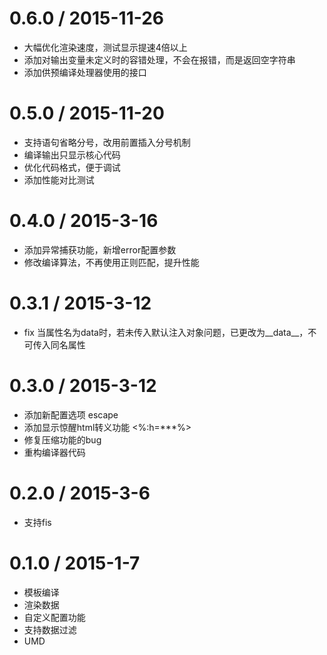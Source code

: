 # 0.6.0 / 2015-11-26
- 大幅优化渲染速度，测试显示提速4倍以上
- 添加对输出变量未定义时的容错处理，不会在报错，而是返回空字符串
- 添加供预编译处理器使用的接口

# 0.5.0 / 2015-11-20
- 支持语句省略分号，改用前置插入分号机制
- 编译输出只显示核心代码
- 优化代码格式，便于调试
- 添加性能对比测试

# 0.4.0 / 2015-3-16
- 添加异常捕获功能，新增error配置参数
- 修改编译算法，不再使用正则匹配，提升性能

# 0.3.1 / 2015-3-12
- fix 当属性名为data时，若未传入默认注入对象问题，已更改为__data__，不可传入同名属性

# 0.3.0 / 2015-3-12
- 添加新配置选项 escape
- 添加显示惊醒html转义功能 <%:h=***%>
- 修复压缩功能的bug
- 重构编译器代码

# 0.2.0 / 2015-3-6
- 支持fis

# 0.1.0 / 2015-1-7
- 模板编译
- 渲染数据
- 自定义配置功能
- 支持数据过滤
- UMD
